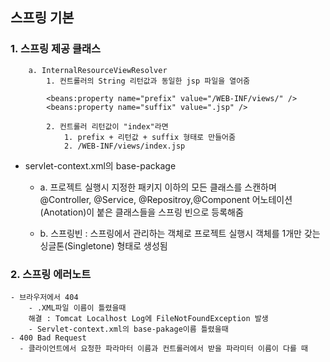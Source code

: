 ## 스프링 기본
    
### 1. 스프링 제공 클래스
        a. InternalResourceViewResolver
            1. 컨트롤러의 String 리턴값과 동일한 jsp 파일을 열어줌

```
        <beans:property name="prefix" value="/WEB-INF/views/" /> 
        <beans:property name="suffix" value=".jsp" />
```
            2. 컨트롤러 리턴값이 "index"라면
                1. prefix + 리턴값 + suffix 형태로 만들어줌
                2. /WEB-INF/views/index.jsp

- servlet-context.xml의 base-package

   - a. 프로젝트 실행시 지정한 패키지 이하의 모든 클래스를 스캔하며
@Controller, @Service, @Repositroy,@Component 어노테이션(Anotation)이 붙은 
클래스들을 스프링 빈으로 등록해줌
  

   - b. 스프링빈 : 스프링에서 관리하는 객체로 프로젝트 실행시 객체를 1개만 갖는 
싱글톤(Singletone) 형태로 생성됨

### 2. 스프링 에러노트
    - 브라우저에서 404    
        - .XML파일 이름이 틀렸을때
        해결 : Tomcat Localhost Log에 FileNotFoundException 발생
        - Servlet-context.xml의 base-pakage이름 틀렸을때 
    - 400 Bad Request 
      - 클라이언트에서 요청한 파라마터 이름과 컨트롤러에서 받을 파라미터 이름이 다를 때